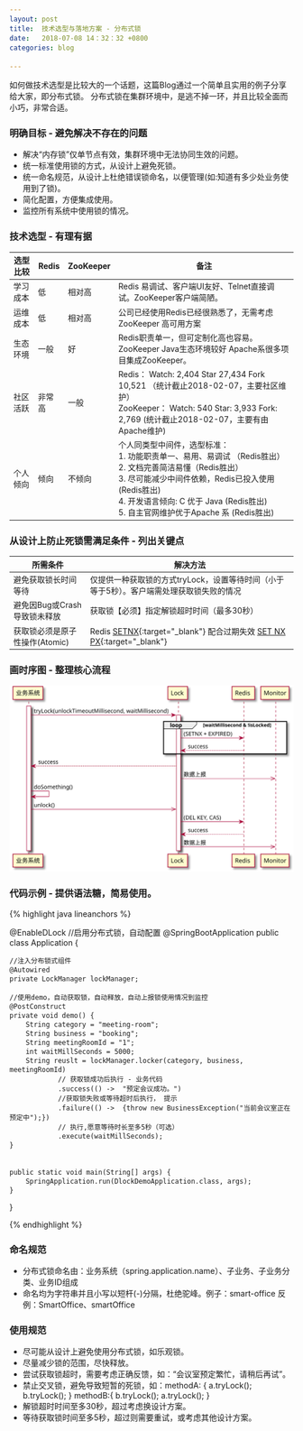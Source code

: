 ```yaml
---
layout: post
title:  技术选型与落地方案 - 分布式锁
date:   2018-07-08 14：32：32 +0800
categories: blog

---
```


如何做技术选型是比较大的一个话题，这篇Blog通过一个简单且实用的例子分享给大家，即分布式锁。
分布式锁在集群环境中，是逃不掉一环，并且比较全面而小巧，非常合适。

### 明确目标 - 避免解决不存在的问题
- 解决“内存锁”仅单节点有效，集群环境中无法协同生效的问题。
- 统一标准使用锁的方式，从设计上避免死锁。
- 统一命名规范，从设计上杜绝错误锁命名，以便管理(如:知道有多少处业务使用到了锁)。
- 简化配置，方便集成使用。
- 监控所有系统中使用锁的情况。

### 技术选型 - 有理有据

| 选型比较 | Redis | ZooKeeper | 备注 |
| ------- | ---- | ----------- | -- |
| 学习成本 | 低 | 相对高 | Redis 易调试、客户端UI友好、Telnet直接调试。ZooKeeper客户端简陋。|
| 运维成本 | 低 | 相对高 | 公司已经使用Redis已经很熟悉了，无需考虑 ZooKeeper 高可用方案 |
| 生态环境 | 一般 | 好 | Redis职责单一，但可定制化高也容易。ZooKeeper Java生态环境较好 Apache系很多项目集成ZooKeeper。 |
| 社区活跃 | 非常高 | 一般 | Redis： Watch: 2,404  Star 27,434  Fork 10,521 （统计截止2018-02-07，主要社区维护） <br /> ZooKeeper： Watch: 540  Star: 3,933  Fork: 2,769 (统计截止2018-02-07，主要有由Apache维护) |
| 个人倾向 | 倾向 | 不倾向 | 个人同类型中间件，选型标准：<br /> 1. 功能职责单一、易用、易调试 （Redis胜出）<br/> 2. 文档完善简洁易懂（Redis胜出） <br /> 3. 尽可能减少中间件依赖，Redis已投入使用 (Redis胜出) <br /> 4. 开发语言倾向: C 优于 Java (Redis胜出) <br /> 5. 自主官网维护优于Apache 系 (Redis胜出)|

### 从设计上防止死锁需满足条件 - 列出关键点

| 所需条件 | 解决方法 |
| ------- | ------- |
| 避免获取锁长时间等待 | 仅提供一种获取锁的方式tryLock，设置等待时间（小于等于5秒）。客户端需处理获取锁失败的情况 |
| 避免因Bug或Crash导致锁未释放 | 	获取锁【必须】指定解锁超时时间（最多30秒）|
| 获取锁必须是原子性操作(Atomic) | Redis [SETNX](https://redis.io/commands/setnx){:target="_blank"} 配合过期失效 [SET NX PX](https://redis.io/commands/set){:target="_blank"} |


### 画时序图 - 整理核心流程

![](/img/distributed-lock/dlock.svg)

### 代码示例 - 提供语法糖，简易使用。

{% highlight java lineanchors %}

@EnableDLock //启用分布式锁，自动配置
@SpringBootApplication
public class Application {
    
    //注入分布锁式组件
    @Autowired
    private LockManager lockManager;
	
    //使用demo，自动获取锁，自动释放，自动上报锁使用情况到监控
    @PostConstruct
    private void demo() {
        String category = "meeting-room";
        String business = "booking";
        String meetingRoomId = "1";
        int waitMillSeconds = 5000;
        String reuslt = lockManager.locker(category, business, meetingRoomId)
                // 获取锁成功后执行 - 业务代码
                .success(() ->  "预定会议成功。")
                //获取锁失败或等待超时后执行， 提示
                .failure(() ->  {throw new BusinessException("当前会议室正在预定中");})
                // 执行,愿意等待时长至多5秒（可选）
                .execute(waitMillSeconds);
    }	
	
	
    public static void main(String[] args) {
        SpringApplication.run(DlockDemoApplication.class, args);
    }
}

{% endhighlight %}

### 命名规范

- 分布式锁命名由：业务系统（spring.application.name）、子业务、子业务分类、业务ID组成
- 命名均为字符串并且小写以短杆(-)分隔，杜绝驼峰。例子：smart-office 反例：SmartOffice、smartOffice

### 使用规范
- 尽可能从设计上避免使用分布式锁，如乐观锁。
- 尽量减少锁的范围，尽快释放。
- 尝试获取锁超时，需要考虑正确反馈，如：“会议室预定繁忙，请稍后再试”。
- 禁止交叉锁，避免导致短暂的死锁，如：methodA: { a.tryLock(); b.tryLock(); } methodB:{ b.tryLock(); a.tryLock(); }
- 解锁超时时间至多30秒，超过考虑换设计方案。
- 等待获取锁时间至多5秒，超过则需要重试，或考虑其他设计方案。